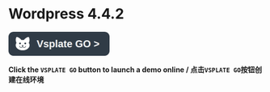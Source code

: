 # Wordpress 4.4.2

<a href="https://www.vsplate.com/?docker-compose=https://github.com/vsplate/dcenvs/wordpress/4.4.2"><img alt="VSPLATE GO" src="https://raw.githubusercontent.com/vsplate/images/master/vsgo_btn.png" width="200px"></a>

**Click the `VSPLATE GO` button to launch a demo online / 点击`VSPLATE GO`按钮创建在线环境**
